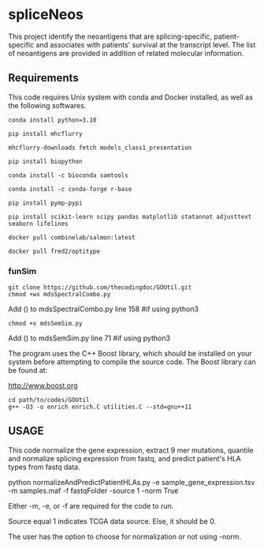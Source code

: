 # spliceNeos
This project identify the neoantigens that are splicing-specific, patient-specific and associates with patients' survival at the transcript level. The list of neoantigens are provided in addition of related molecular information. 

## Requirements
This code requires Unix system with conda and Docker installed, as well as the following softwares. 
```
conda install python=3.10

pip install mhcflurry

mhcflurry-downloads fetch models_class1_presentation

pip install biopython

conda install -c bioconda samtools

conda install -c conda-forge r-base

pip install pymp-pypi

pip install scikit-learn scipy pandas matplotlib statannot adjusttext seaborn lifelines

docker pull combinelab/salmon:latest

docker pull fred2/optitype
```
### funSim
```
git clone https://github.com/thecodingdoc/GOUtil.git
chmod +wx mdsSpectralCombo.py
```
Add () to mdsSpectralCombo.py line 158 #if using python3

```
chmod +x mdsSemSim.py
```
Add () to mdsSemSim.py line 71 #if using python3

The program uses the C++ Boost library, which should be installed on your system before attempting to compile the source code. The Boost library can be found at:

http://www.boost.org
```
cd path/to/codes/GOUtil
g++ -O3 -o enrich enrich.C utilities.C --std=gnu++11
```

## USAGE
This code normalize the gene expression, extract 9 mer mutations, quantile and normalize splicing expression from fastq, and predict patient's HLA types from fastq data.

python normalizeAndPredictPatientHLAs.py -e sample_gene_expression.tsv -m samples.maf -f fastqFolder -source 1 -norm True

Either -m, -e, or -f are required for the code to run. 

Source equal 1 indicates TCGA data source. Else, it should be 0. 

The user has the option to choose for normalization or not using -norm.

